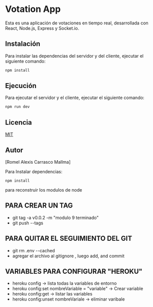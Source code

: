 # Votation App

Esta es una aplicación de votaciones en tiempo real, desarrollada con React, Node.js, Express y Socket.io.

## Instalación

Para instalar las dependencias del servidor y del cliente, ejecutar el siguiente comando:

```bash
npm install
```

## Ejecución

Para ejecutar el servidor y el cliente, ejecutar el siguiente comando:

```bash
npm run dev
```

## Licencia

[MIT](https://choosealicense.com/licenses/mit/)

## Autor

[Romel Alexis Carrasco Mallma]

Para Instalar dependencias:

```
npm install
```
para reconstruir los modulos de node

## PARA CREAR UN TAG
  * git tag -a v0.0.2 -m "modulo 9 terminado"
  * git push --tags
## PARA QUITAR EL SEGUIMIENTO DEL GIT
  * git rm .env --cached
  * agregar el archivo al gitignore , luego add, and commit


## VARIABLES PARA CONFIGURAR "HEROKU"
  * heroku config  -> lista todas la variables de entorno
  * heroku config:set nombreVariable = "variable"  -> Crear variable
  * heroku config:get  -> listar las variables
  * heroku config:unset  nombreVariale  -> eliminar varibale